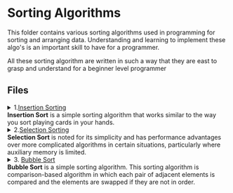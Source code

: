 # Sorting Algorithms

This folder contains various sorting algorithms used in programming for sorting and arranging data.
Understanding and learning to implement these algo's is an important skill to have for a programmer.

All these sorting algorithm are written in such a way that they are east to 
grasp and understand for a beginner level programmer

## Files

<details>
<summary>1.<a href="https://github.com/aswnss-m/python_projects/blob/master/Sorting/insertion_sort.py">Insertion Sorting</a>
<br>
<b>Insertion Sort</b> is a simple sorting algorithm that works similar to the way you sort playing cards in your hands.</summary>
<br>The array is virtually split into a sorted and an unsorted part. Values from the unsorted part are picked and placed at the correct position in the sorted part.
Algorithm

To sort an array of size n in ascending order:
<ol>
  <ul> Iterate from arr[1] to arr[n] over the array. </ul>
  <ul> Compare the current element (key) to its predecessor.</ul>
<ul> If the key element is smaller than its predecessor, compare it to the elements before. Move the greater elements one position up to make space for the swapped element.</ul>
  </ol><br>

<img src="https://upload.wikimedia.org/wikipedia/commons/4/42/Insertion_sort.gif">

</details>

<details>
<summary>2.<a href="https://github.com/aswnss-m/python_projects/blob/master/Sorting/selection_sort.py">Selection Sorting</a>
<br>
<b>Selection Sort</b> is noted for its simplicity and has performance advantages over more complicated algorithms in certain situations, particularly where auxiliary memory is limited.</summary> <br>
The algorithm divides the input list into two parts: a sorted sublist of items which is built up from left to right at the front (left) of the list and a sublist of the remaining unsorted items that occupy the rest of the list. Initially, the sorted sublist is empty and the unsorted sublist is the entire input list. The algorithm proceeds by finding the smallest (or largest, depending on sorting order) element in the unsorted sublist, exchanging (swapping) it with the leftmost unsorted element (putting it in sorted order), and moving the sublist boundaries one element to the right.
  
Algorithm
<blockquote>
arr[] = 64 25 12 22 11

// Find the minimum element in arr[0...4]
// and place it at beginning
11 25 12 22 64

// Find the minimum element in arr[1...4]
// and place it at beginning of arr[1...4]
11 12 25 22 64

// Find the minimum element in arr[2...4]
// and place it at beginning of arr[2...4]
11 12 22 25 64

// Find the minimum element in arr[3...4]
// and place it at beginning of arr[3...4]
11 12 22 25 64 
</blockquote>
<br>
<img src= "https://upload.wikimedia.org/wikipedia/commons/9/94/Selection-Sort-Animation.gif" style="transform:rotate(-90deg)">
</details>
<details>
	<summary>
		3. <a href="https://github.com/aswnss-m/python_projects/blob/master/Sorting/bubble_sort.py">Bubble Sort</a>
		<br><b>Bubble Sort</b> is a simple sorting algorithm. This sorting algorithm is comparison-based algorithm in which each pair of adjacent elements is compared and the elements are swapped if they are not in order.
	</summary> <br>
	Bubble sort should be avoided in the case of large collections. It will not be efficient in the case of a reverse-ordered collection. 

	<blockquote>

	Step-by-step example

Take an array of numbers " 5 1 4 2 8", and sort the array from lowest number to greatest number using bubble sort. In each step, elements written in bold are being compared. Three passes will be required;

First Pass 	
    ( 5 1 4 2 8 ) → ( 1 5 4 2 8 ), Here, algorithm compares the first two elements, and swaps since 5 > 1.
    ( 1 5 4 2 8 ) → ( 1 4 5 2 8 ), Swap since 5 > 4
    ( 1 4 5 2 8 ) → ( 1 4 2 5 8 ), Swap since 5 > 2
    ( 1 4 2 5 8 ) → ( 1 4 2 5 8 ), Now, since these elements are already in order (8 > 5), algorithm does not swap them.
Second Pass
    ( 1 4 2 5 8 ) → ( 1 4 2 5 8 )
    ( 1 4 2 5 8 ) → ( 1 2 4 5 8 ), Swap since 4 > 2
    ( 1 2 4 5 8 ) → ( 1 2 4 5 8 )
    ( 1 2 4 5 8 ) → ( 1 2 4 5 8 )

Now, the array is already sorted, but the algorithm does not know if it is completed. The algorithm needs one whole pass without any swap to know it is sorted.

Third Pass
    ( 1 2 4 5 8 ) → ( 1 2 4 5 8 )
    ( 1 2 4 5 8 ) → ( 1 2 4 5 8 )
    ( 1 2 4 5 8 ) → ( 1 2 4 5 8 )
    ( 1 2 4 5 8 ) → ( 1 2 4 5 8 )
	</blockquote>
	<img src="https://upload.wikimedia.org/wikipedia/commons/c/c8/Bubble-sort-example-300px.gif">
</details>